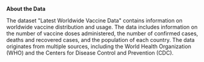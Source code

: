 **About the Data**


The dataset "Latest Worldwide Vaccine Data" contains information on worldwide vaccine distribution and usage. The data includes information on the number of vaccine doses administered, the number of confirmed cases, deaths and recovered cases, and the population of each country. The data originates from multiple sources, including the World Health Organization (WHO) and the Centers for Disease Control and Prevention (CDC).
